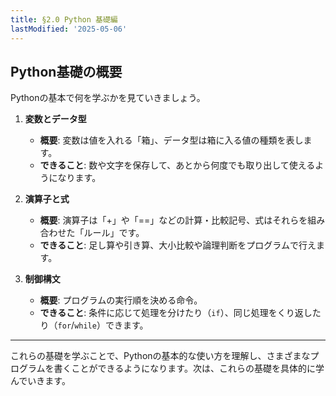 ```yaml
---
title: §2.0 Python 基礎編
lastModified: '2025-05-06'
---
```


## Python基礎の概要

Pythonの基本で何を学ぶかを見ていきましょう。

1. **変数とデータ型**

    - **概要**: 変数は値を入れる「箱」、データ型は箱に入る値の種類を表します。
    - **できること**: 数や文字を保存して、あとから何度でも取り出して使えるようになります。

2. **演算子と式**

    - **概要**: 演算子は「+」や「==」などの計算・比較記号、式はそれらを組み合わせた「ルール」です。
    - **できること**: 足し算や引き算、大小比較や論理判断をプログラムで行えます。

3. **制御構文**

    - **概要**: プログラムの実行順を決める命令。
    - **できること**: 条件に応じて処理を分けたり（`if`）、同じ処理をくり返したり（`for`/`while`）できます。

---

これらの基礎を学ぶことで、Pythonの基本的な使い方を理解し、さまざまなプログラムを書くことができるようになります。次は、これらの基礎を具体的に学んでいきます。
